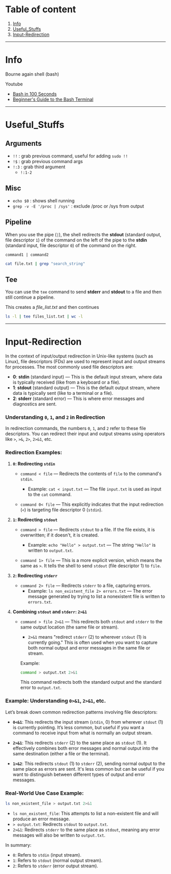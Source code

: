 # Table of content
1. [Info](#Info)
2. [Useful_Stuffs](#Useful_Stuffs)
3. [Input-Redirection](#Input-Redirection)

---

# Info
Bourne again shell (bash)

Youtube
- [Bash in 100 Seconds](https://www.youtube.com/watch?v=I4EWvMFj37g)
- [Beginner's Guide to the Bash Terminal](https://www.youtube.com/watch?v=oxuRxtrO2Ag)

---

# Useful_Stuffs

## Arguments
- `!!` : grab previous command, useful for adding `sudo !!`
- `!$` : grab previous command args
- `!:3` : grab third argument
	- `!:1-2`

## Misc
- `echo $0` : shows shell running
- `grep -v -E '/proc | /sys'` : exclude /proc or /sys from output

## Pipeline
When you use the pipe (`|`), the shell redirects the **stdout** (standard output, file descriptor `1`) of the command on the left of the pipe to the **stdin** (standard input, file descriptor `0`) of the command on the right.

`command1 | command2`
```bash
cat file.txt | grep "search_string"
```

## Tee
You can use the `tee` command to send **stderr** and **stdout** to a file and then still continue a pipeline.

This creates a *file_list.txt* and then continues
```bash
ls -l | tee files_list.txt | wc -l
```


---

# Input-Redirection

In the context of input/output redirection in Unix-like systems (such as Linux), file descriptors (FDs) are used to represent input and output streams for processes. The most commonly used file descriptors are:

- **0**: **stdin** (standard input) — This is the default input stream, where data is typically received (like from a keyboard or a file).
- **1**: **stdout** (standard output) — This is the default output stream, where data is typically sent (like to a terminal or a file).
- **2**: **stderr** (standard error) — This is where error messages and diagnostics are sent.

### Understanding `0`, `1`, and `2` in Redirection

In redirection commands, the numbers `0`, `1`, and `2` refer to these file descriptors. You can redirect their input and output streams using operators like `>`, `>&`, `2>`, `2>&1`, etc.

### Redirection Examples:

1. **`0`: Redirecting `stdin`**

    - `command < file` — Redirects the contents of `file` to the command's `stdin`.
        
        - Example: `cat < input.txt` — The file `input.txt` is used as input to the `cat` command.
    - `command 0< file` — This explicitly indicates that the input redirection (`<`) is targeting file descriptor 0 (`stdin`).
        
2. **`1`: Redirecting `stdout`**
    
    - `command > file` — Redirects `stdout` to a file. If the file exists, it is overwritten; if it doesn't, it is created.
        
        - Example: `echo "Hello" > output.txt` — The string `"Hello"` is written to `output.txt`.
    - `command 1> file` — This is a more explicit version, which means the same as `>`. It tells the shell to send `stdout` (file descriptor 1) to `file`.
        
3. **`2`: Redirecting `stderr`**
    
    - `command 2> file` — Redirects `stderr` to a file, capturing errors.
        - Example: `ls non_existent_file 2> errors.txt` — The error message generated by trying to list a nonexistent file is written to `errors.txt`.
4. **Combining `stdout` and `stderr`: `2>&1`**
    
    - `command > file 2>&1` — This redirects both `stdout` and `stderr` to the same output location (the same file or stream).
        
        - `2>&1` means "redirect `stderr` (2) to wherever `stdout` (1) is currently going." This is often used when you want to capture both normal output and error messages in the same file or stream.
        
        Example:
        ```sh
        command > output.txt 2>&1
        ```
        This command redirects both the standard output and the standard error to `output.txt`.

### Example: Understanding `0>&1`, `2>&1`, etc.

Let’s break down common redirection patterns involving file descriptors:

- **`0<&1`**: This redirects the input stream (`stdin`, 0) from wherever `stdout` (1) is currently pointing. It’s less common, but useful if you want a command to receive input from what is normally an output stream.
    
- **`2>&1`**: This redirects `stderr` (2) to the same place as `stdout` (1). It effectively combines both error messages and normal output into the same destination (either a file or the terminal).
    
- **`1>&2`**: This redirects `stdout` (1) to `stderr` (2), sending normal output to the same place as errors are sent. It's less common but can be useful if you want to distinguish between different types of output and error messages.
    
### Real-World Use Case Example:

```bash
ls non_existent_file > output.txt 2>&1
```
- `ls non_existent_file`: This attempts to list a non-existent file and will produce an error message.
- `> output.txt`: Redirects `stdout` to `output.txt`.
- `2>&1`: Redirects `stderr` to the same place as `stdout`, meaning any error messages will also be written to `output.txt`.

In summary:

- `0`: Refers to `stdin` (input stream).
- `1`: Refers to `stdout` (normal output stream).
- `2`: Refers to `stderr` (error output stream).